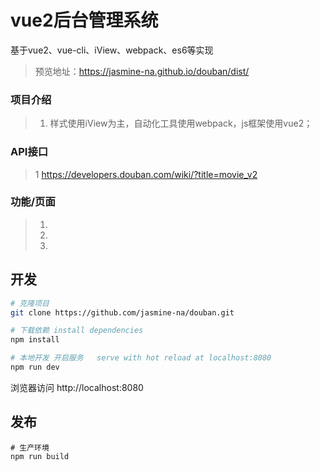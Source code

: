 
# vue2后台管理系统
基于vue2、vue-cli、iView、webpack、es6等实现
>预览地址：https://jasmine-na.github.io/douban/dist/
### **项目介绍**
>1. 样式使用iView为主，自动化工具使用webpack，js框架使用vue2；

### **API接口**
>1 https://developers.douban.com/wiki/?title=movie_v2

### **功能/页面**
>1. 
>2. 
>3. 
## 开发

``` bash
# 克隆项目
git clone https://github.com/jasmine-na/douban.git

# 下载依赖 install dependencies
npm install

# 本地开发 开启服务   serve with hot reload at localhost:8080
npm run dev
```
浏览器访问 http://localhost:8080
## 发布
```
# 生产环境
npm run build
```
